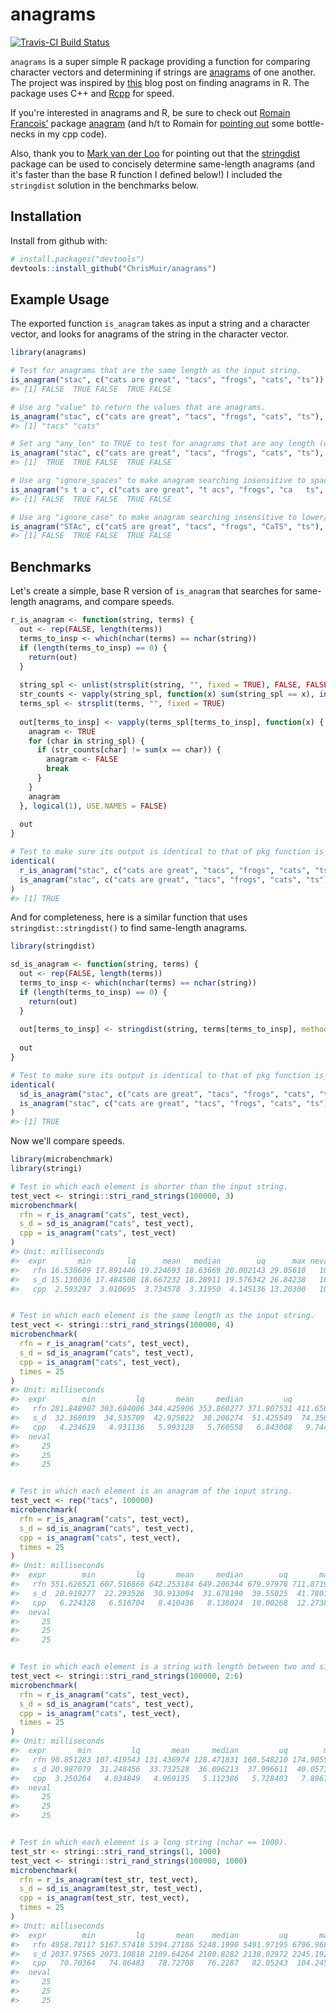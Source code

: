 
<!-- README.md is generated from README.Rmd. Please edit that file -->
anagrams
========

[![Travis-CI Build Status](https://travis-ci.org/ChrisMuir/anagrams.svg?branch=master)](https://travis-ci.org/ChrisMuir/anagrams)

`anagrams` is a super simple R package providing a function for comparing character vectors and determining if strings are [anagrams](https://en.wikipedia.org/wiki/Anagram) of one another. The project was inspired by [this](http://www.programmingr.com/content/simple-anagram-finder-using-r/) blog post on finding anagrams in R. The package uses C++ and [Rcpp](https://CRAN.R-project.org/package=Rcpp) for speed.

If you're interested in anagrams and R, be sure to check out [Romain Francois'](https://github.com/romainfrancois) package [anagram](https://github.com/romainfrancois/anagram) (and h/t to Romain for [pointing out](https://twitter.com/romain_francois/status/972754279164514304) some bottle-necks in my cpp code).

Also, thank you to [Mark van der Loo](https://github.com/markvanderloo) for pointing out that the [stringdist](https://github.com/markvanderloo/stringdist) package can be used to concisely determine same-length anagrams (and it's faster than the base R function I defined below!) I included the `stringdist` solution in the benchmarks below.

Installation
------------

Install from github with:

``` r
# install.packages("devtools")
devtools::install_github("ChrisMuir/anagrams")
```

Example Usage
-------------

The exported function `is_anagram` takes as input a string and a character vector, and looks for anagrams of the string in the character vector.

``` r
library(anagrams)

# Test for anagrams that are the same length as the input string.
is_anagram("stac", c("cats are great", "tacs", "frogs", "cats", "ts"))
#> [1] FALSE  TRUE FALSE  TRUE FALSE

# Use arg "value" to return the values that are anagrams.
is_anagram("stac", c("cats are great", "tacs", "frogs", "cats", "ts"), value = TRUE)
#> [1] "tacs" "cats"

# Set arg "any_len" to TRUE to test for anagrams that are any length (either same length or sub-string).
is_anagram("stac", c("cats are great", "tacs", "frogs", "cats", "ts"), any_len = TRUE)
#> [1]  TRUE  TRUE FALSE  TRUE FALSE

# Use arg "ignore_spaces" to make anagram searching insensitive to spaces.
is_anagram("s t a c", c("cats are great", "t acs", "frogs", "ca   ts", "ts"), ignore_spaces = TRUE)
#> [1] FALSE  TRUE FALSE  TRUE FALSE

# Use arg "ignore_case" to make anagram searching insensitive to lower/upper case.
is_anagram("STAc", c("catS are great", "tacs", "frogs", "CaTS", "ts"), ignore_case = TRUE)
#> [1] FALSE  TRUE FALSE  TRUE FALSE
```

Benchmarks
----------

Let's create a simple, base R version of `is_anagram` that searches for same-length anagrams, and compare speeds.

``` r
r_is_anagram <- function(string, terms) {
  out <- rep(FALSE, length(terms))
  terms_to_insp <- which(nchar(terms) == nchar(string))
  if (length(terms_to_insp) == 0) {
    return(out)
  }
  
  string_spl <- unlist(strsplit(string, "", fixed = TRUE), FALSE, FALSE)
  str_counts <- vapply(string_spl, function(x) sum(string_spl == x), integer(1))
  terms_spl <- strsplit(terms, "", fixed = TRUE)
  
  out[terms_to_insp] <- vapply(terms_spl[terms_to_insp], function(x) {
    anagram <- TRUE
    for (char in string_spl) {
      if (str_counts[char] != sum(x == char)) {
        anagram <- FALSE
        break
      }
    }
    anagram
  }, logical(1), USE.NAMES = FALSE)
  
  out
}

# Test to make sure its output is identical to that of pkg function is_anagram.
identical(
  r_is_anagram("stac", c("cats are great", "tacs", "frogs", "cats", "ts")), 
  is_anagram("stac", c("cats are great", "tacs", "frogs", "cats", "ts"))
)
#> [1] TRUE
```

And for completeness, here is a similar function that uses `stringdist::stringdist()` to find same-length anagrams.

``` r
library(stringdist)

sd_is_anagram <- function(string, terms) {
  out <- rep(FALSE, length(terms))
  terms_to_insp <- which(nchar(terms) == nchar(string))
  if (length(terms_to_insp) == 0) {
    return(out)
  }
  
  out[terms_to_insp] <- stringdist(string, terms[terms_to_insp], method="qgram", q=1) == 0
  
  out
}

# Test to make sure its output is identical to that of pkg function is_anagram.
identical(
  sd_is_anagram("stac", c("cats are great", "tacs", "frogs", "cats", "ts")), 
  is_anagram("stac", c("cats are great", "tacs", "frogs", "cats", "ts"))
)
#> [1] TRUE
```

Now we'll compare speeds.

``` r
library(microbenchmark)
library(stringi)

# Test in which each element is shorter than the input string.
test_vect <- stringi::stri_rand_strings(100000, 3)
microbenchmark(
  rfn = r_is_anagram("cats", test_vect), 
  s_d = sd_is_anagram("cats", test_vect), 
  cpp = is_anagram("cats", test_vect)
)
#> Unit: milliseconds
#>  expr       min        lq      mean   median        uq      max neval
#>   rfn 16.538609 17.891446 19.224693 18.63669 20.002143 29.05610   100
#>   s_d 15.130036 17.484508 18.667232 18.28911 19.576342 26.84238   100
#>   cpp  2.593297  3.010695  3.734578  3.31950  4.145136 13.20300   100


# Test in which each element is the same length as the input string.
test_vect <- stringi::stri_rand_strings(100000, 4)
microbenchmark(
  rfn = r_is_anagram("cats", test_vect), 
  s_d = sd_is_anagram("cats", test_vect), 
  cpp = is_anagram("cats", test_vect), 
  times = 25
)
#> Unit: milliseconds
#>  expr        min         lq       mean     median         uq        max
#>   rfn 281.848907 303.684006 344.425906 353.860277 371.907531 411.656022
#>   s_d  32.368039  34.535709  42.925822  38.206274  51.425549  74.358380
#>   cpp   4.234619   4.931136   5.993128   5.760558   6.843008   9.744149
#>  neval
#>     25
#>     25
#>     25


# Test in which each element is an anagram of the input string.
test_vect <- rep("tacs", 100000)
microbenchmark(
  rfn = r_is_anagram("cats", test_vect), 
  s_d = sd_is_anagram("cats", test_vect), 
  cpp = is_anagram("cats", test_vect), 
  times = 25
)
#> Unit: milliseconds
#>  expr        min         lq       mean     median        uq       max
#>   rfn 551.626521 607.516866 642.253184 649.206344 679.97978 711.87194
#>   s_d  20.919277  22.293526  30.913094  31.678190  39.55025  41.78014
#>   cpp   6.224328   6.516704   8.410436   8.138024  10.00268  12.27380
#>  neval
#>     25
#>     25
#>     25


# Test in which each element is a string with length between two and six chars.
test_vect <- stringi::stri_rand_strings(100000, 2:6)
microbenchmark(
  rfn = r_is_anagram("cats", test_vect), 
  s_d = sd_is_anagram("cats", test_vect), 
  cpp = is_anagram("cats", test_vect), 
  times = 25
)
#> Unit: milliseconds
#>  expr       min         lq       mean     median         uq        max
#>   rfn 90.851283 107.419543 131.436974 128.471831 160.548210 174.905508
#>   s_d 20.987079  31.248456  33.732528  36.096213  37.996611  40.057380
#>   cpp  3.250264   4.034849   4.969135   5.112386   5.728403   7.896778
#>  neval
#>     25
#>     25
#>     25


# Test in which each element is a long string (nchar == 1000).
test_str <- stringi::stri_rand_strings(1, 1000)
test_vect <- stringi::stri_rand_strings(100000, 1000)
microbenchmark(
  rfn = r_is_anagram(test_str, test_vect), 
  s_d = sd_is_anagram(test_str, test_vect), 
  cpp = is_anagram(test_str, test_vect), 
  times = 25
)
#> Unit: milliseconds
#>  expr        min         lq       mean    median         uq       max
#>   rfn 4958.78117 5167.57418 5394.27186 5248.1990 5491.97195 6796.9682
#>   s_d 2037.97565 2073.10818 2109.64264 2100.8282 2138.02972 2245.1922
#>   cpp   70.70364   74.06483   78.72708   76.2287   82.05243  104.2459
#>  neval
#>     25
#>     25
#>     25
```
